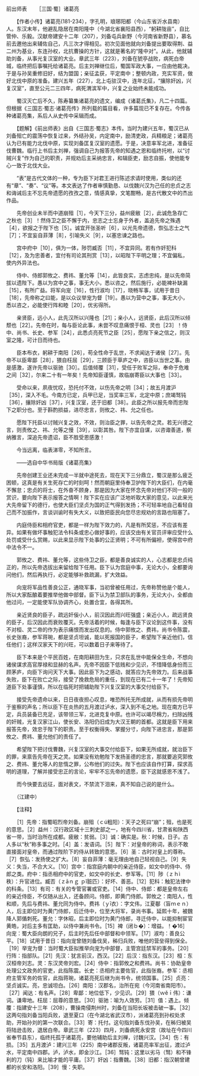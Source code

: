 前出师表
　　［三国·蜀］诸葛亮 

　　【作者小传】诸葛亮(181-234），字孔明，琅琊阳都（今山东省沂水县南）人。东汉末年，他避乱隐居在南阳隆中（今湖北省襄阳县西），“躬耕陇亩”，自比管仲、乐毅。汉献帝建安十二年（207），刘备屯兵新野（今河南省新野县），慕名前去邀他出来辅佐自己，凡三次才得相见。初次见面他就向刘备提出要取得荆、益二州为基业，东连孙权，北抗曹操的方针，这就是著名的“隆中对”。从此，他就辅助刘备，从事光复汉室的大业。章武三年（223），刘备在猇亭战败，病死白帝城，临终把后事嘱托给诸葛亮。后主刘禅继位后，蜀国军政大事，一应由他裁决。于是与孙吴重修旧好，结为盟国；亲征孟获，平定南中；整顿内政，充实军资，做好北伐中原的准备。建兴五年（227），北上屯驻汉中，连年北征，“攘除奸凶，兴复汉室”，直至公元二三四年，病死渭滨军中，兴复之业始终未能成功。

　　蜀汉灭亡后不久，陈寿纂集诸葛亮的遗文，编成《诸葛氏集》，凡二十四篇。但根据《三国志·蜀志·诸葛亮传》所列载的篇目看，许多篇现已不复存在。今传各种诸葛亮集，系后人从史传中采辑而成。

　　【题解】《前出师表》出自《三国志·蜀志》本传。当时为建兴五年，蜀汉已从刘备殂亡的震荡中恢复过来，外结孙吴，内定南中，励清吏政，兵精粮足；诸葛亮认为已有能力北伐中原，实现刘备匡复汉室的遗愿。于是，决意率军北进，准备征伐曹魏。临行上书后主刘禅，强调自己为报答先帝的知遇之恩和临终托咐，以“讨贼兴复”作为自己的职责，并规劝后主采纳忠言，和辑臣吏，励志自振，使他能专心一致于北伐大业。

　　“表”是古代文体的一种，专为臣下对君王进行陈述求请时使用，类似的还有“章”、“奏”、“议”等。本文表达了作者审慎勤恳、以伐魏兴汉为己任的忠贞之志和诲诫后主不忘先帝遗愿的孜孜之意，情感真挚，文笔酣畅，是古代散文中的杰出作品。　

　　先帝创业未半而中道崩殂［1］，今天下三分，益州疲敝［2］，此诚危急存亡之秋也［3］！然侍卫之臣不懈于内，忠志之士忘身于外者，盖追先帝之殊遇［4］，欲报之于陛下也［5］。诚宜开张圣听［6］，以光先帝遗德，恢弘志士之气［7］；不宜妄自菲薄［8］，引喻失义［9］，以塞忠谏之路也。

　　宫中府中［10］，俱为一体，陟罚臧否［11］，不宜异同。若有作奸犯科［12］，及为忠善者，宜付有司论其刑赏［13］，以昭陛下平明之理；不宜偏私，使内外异法也。

　　侍中、侍郎郭攸之、费祎、董允等［14］，此皆良实，志虑忠纯，是以先帝简拔以遗陛下。愚以为宫中之事，事无大小，悉以咨之，然后施行，必能裨补缺漏［15］，有所广益。将军向宠［16］，性行淑均［17］，晓畅军事，试用于昔日［18］，先帝称之曰能，是以众议举宠为督［19］。愚以为营中之事，事无大小，悉以咨之，必能使行阵和睦［20］，优劣得所。

　　亲贤臣，远小人，此先汉所以兴隆也［21］；亲小人，远贤臣，此后汉所以倾颓也［22］。先帝在时，每与臣论此事，未尝不叹息痛恨于桓、灵也［23］！侍中、尚书、长史、参军［24］，此悉贞亮死节之臣［25］，愿陛下亲之信之，则汉室之隆，可计日而待也。

　　臣本布衣，躬耕于南阳［26］，苟全性命于乱世，不求闻达于诸侯［27］。先帝不以臣卑鄙［28］，猥自枉屈［29］，三顾臣于草庐之中，咨臣以当世之事。由是感激，遂许先帝以驱驰［30］。后值倾覆［31］，受任于败军之际，奉命于危难之间［32］，尔来二十有一年矣！先帝知臣谨慎，故临崩寄臣以大事也［33］。

　　受命以来，夙夜忧叹，恐托付不效，以伤先帝之明［34］；故五月渡沪［35］，深入不毛。今南方已定，兵甲已足，当奖率三军，北定中原；庶竭驽钝［36］，攘除奸凶［37］，兴复汉室，还于旧都［38］。此臣之所以报先帝而忠陛下之职分也。至于斟酌损益，进尽忠言，则攸之、祎、允之任也。

　　愿陛下托臣以讨贼兴复之效，不效，则治臣之罪，以告先帝之灵。若无兴德之言，则责攸之、祎、允等之慢［39］，以彰其咎。陛下亦宜自谋，以咨诹善道，察纳雅言，深追先帝遗诏，臣不胜受恩感激！

　　今当远离，临表涕零，不知所言。

　　——选自中华书局版《诸葛亮集》　　

　　先帝创建王业还未完成一半就中途死去，现在天下三分鼎立，蜀汉是那么疲乏困顿，这真是有关生死存亡的时刻呵！然而朝庭里侍奉卫护陛下的大臣们，在内毫不懈怠；忠贞的将士，在外奋不顾身，那是因为大家在怀念先帝对他们不同一般的赏识，要向陛下表示报答之情啊！陛下实在应该广泛地听取大家的意见，以此来光大先帝留下的德行，也使大臣们坚贞为国的正气得到发扬；不可轻率地自己看轻自己而不加振作，言谈训谕时有失大义，以致把臣民向您尽忠规劝的言路也阻塞了。

　　内庭侍臣和相府官吏，都是一样为陛下效力的，凡是有所奖惩，不应该有差异。如果有做坏事触犯法令科条或忠心做好事的，应该交由有关官员评审应受什么处罚或受什么赏赐，以此来显示陛下处事的公正贤明；不可有所偏袒，使得宫中府中法令不一。

　　郭攸之、费祎、董允等，这些侍卫之臣，都是善良诚实的人，心志都是忠贞纯正的，所以先帝选拔出来留给陛下任用。臣下认为宫庭中事，无论大小，全都要询问他们，然后再执行，必定能够补救疏漏，扩大效益。

　　向宠将军品性善良公正，通晓军事，当初曾被任用过，先帝称赞他是个能人，所以大家酝酿着要推举他做中部督。臣下认为禁卫部队的事务，无论大小，全都由他过问，一定能使军队协调齐心，处置合宜，各得其所。

　　亲近贤良的臣子，疏远奸佞小人，前汉因此而兴旺强盛；亲近小人，疏远贤良的臣子，后汉因此而衰败覆灭。先帝活着的时候，每逢与臣下议论到这件事，没有不对桓、灵二帝的作为表示痛恨而发出叹息的。侍中郭攸之、费祎，尚书令陈震，长史张裔，参军蒋琬，都是坚贞坦诚，能以死报国的臣子，希望陛下亲近他们，信任他们；这样汉家天下的兴旺，可以数着日子来等待了。 

　　臣下本来是个平民百姓，在南阳耕田为生，只求在乱世中能保全生命，不想向诸侯谋求高官厚禄和显赫的名声。先帝不因臣下低贱和少见识，不惜降低身份而三顾茅庐，向臣下询问天下大事。因此臣下为之感动，就答应为先帝效力。后来战事失败，臣下在败亡之际，接受了挽救危局的重任，到现在已有二十一年了！先帝知道臣下处事谨慎，所以在临死时把辅助陛下兴复汉室的大事交付给臣下。 

　　接受先帝遗命以来，日日夜夜担心叹息，唯恐所托无所成就，从而有损先帝明于鉴察的声名；所以臣下在炎热的五月渡过泸水，深入到不毛之地。现在南方已平定，兵员装备已充足，该带领三军，北进克复中原。也许可以竭尽棉力，扫除凶残的奸贼，光复汉家江山，使长安、洛阳仍旧成为大汉王朝的首都。这就是臣下用来报答先帝，效忠于陛下的职责。至于权衡得失、掌握分寸，向陛下进忠言，那是郭攸之、费祎、董允他们的责任了。 

　　希望陛下把讨伐曹魏，兴复汉室的大事交付给臣下，如果无所成就，就治臣下的罪，来禀告先帝在天之灵。如果没有劝勉陛下发扬圣德的忠言，那就要追究郭攸之、费祎、董允等人的怠惰之罪，公布他们的过失。陛下也应该自作打算，探求高明的道理，了解并接受忠正的言论，牢牢不忘先帝的遗愿，臣下这就感恩不浅了。 

　　而今快要去远征，面对表文，不禁流下泪来，真不知自己说的是什么。

　　（江建中）

　　【注释】 

　　［1］先帝：指蜀昭烈帝刘备。崩殂（ｃú粗阳）：天子之死曰“崩”；殂，也是死的意思。［2］益州：汉行政区域十三刺史部之一，地有今四川省，甘肃省和陕西省一带，当时治所在成都。疲敝：贫弱。［3］诚：确实是。秋：时候，日子。古人多以“秋”称多事之时。［4］盖：发语词。［5］陛下：对皇帝的称词，表示不敢直接面对皇帝，而通过陛阶下的侍从转致的意思。［6］圣：古时对皇上的尊称。［7］恢弘：发扬使之扩大。［8］妄自菲薄：毫无理由地自己轻视自己。［9］失义：失当，不合大义。［10］宫中：指宫庭内朝中的亲近侍臣，如文中的侍中、侍郎之类。府中：指丞相府中的官吏，如文中的长史、参军等。［11］陟（ｚｈì秩）：升官进位。臧否（ｚāｎｇ ｐǐ脏匹）：好坏、善恶。［12］犯科：触犯法律中的科条。［13］有司：有关的专管官署或官吏。［14］侍中、侍郎：都是皇帝左右的亲近侍臣，不仅随从出入，还备顾问。侍郎，即黄门侍郎。郭攸之：南阳人，性和顺，先后与费祎、董允同为侍中。费祎（ｙī衣）：字文伟，江夏鄳（盲ｍｅｎ）人，后主即位时为黄门侍郎，后迁侍中，位至大将军，录尚书事。延熙十年，被魏降人郭偱刺死。董允：字休昭，后主即位时为黄门侍郎，寻迁侍中，以能抑制宦官黄皓，对后主多有匡助，以侍中兼尚书令。［15］裨（闭ｂ�）：增益。！�16］向宠：蜀大臣向朗的兄子，后主时先后任中部督和中领军。［17］淑均：善良公平。［18］试用于昔日：指向宠曾随刘备伐吴，秭归兵败，唯他的营垒得到保全。［19］举宠为督：当时蜀大臣拟推举向宠为中部督，主管宫廷禁军的事务。［20］行阵：指部队。［21］先汉：犹言前汉，西汉。［22］后汉：指东汉。［23］桓：东汉桓帝刘志。灵：东汉灵帝刘宏。［24］侍中：指郭攸之和费祎。尚书：协助皇帝处理公文政务的官吏，此指陈震。长史：丞相府主要佐官，此指张裔。参军：丞相府主管军务的佐官，此指蒋琬，诸葛亮死后继为尚书令，统领国事。［25］贞亮：坚贞诚实。亮，忠诚坦白。［26］南阳：汉郡名，治所在宛（今河南省南阳市）。［27］闻达：有名声。［28］卑鄙：地位低下，少见识。［29］猥（ｗěｉ伟）：谦词。谦卑地。枉屈：屈尊的意思。［30］驱驰：喻为人效劳。［31］值：遇上。倾覆：指建安十三年（208），曹操南侵荆州时，刘备在当阳长坂被击破一事。［32］这两句指刘备当阳兵败，退至夏口（在今湖北省武汉市），派诸葛亮到孙权处求助，开始孙刘的第一次联合。［33］寄：托付。这句指刘备东伐孙吴，在秭归被吴将陆逊击败，退居白帝。章武三年（223）四月，刘备病死永安宫（故址在今四川省奉节县东），临终托孤于诸葛亮，要他辅助后主刘禅，讨魏兴汉。［34］伤：有损。［35］五月渡泸：建兴三年（225）南中诸郡反叛，诸葛亮率军出征，渡过泸水，平定南中四郡。泸，泸水，即金沙江。［36］驽钝：这里以劣马（驽）和不锋利的刀（钝）来比喻才能的平庸。［37］奸凶：指曹魏。［38］旧都：指汉朝曾建都的长安和洛阳。［39］慢：失职。 


